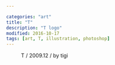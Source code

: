```yaml
---

categories: "art"
title: "T"
description: "T logo"
modified: 2016-10-17
tags: [art, T, illustration, photoshop]
---
```


<figure>
	<a href="{{ site.url }}/images/post/art/T.jpg"><img src="{{ site.url }}/images/post/art/T.jpg" alt=""></a>
	<figcaption>T / 2009.12 / by tigi</figcaption>
</figure>
